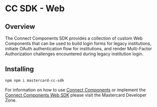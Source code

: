# CC SDK - Web

## Overview

The Connect Components SDK provides a collection of custom Web Components that can be used to build login forms for legacy institutions, initiate OAuth authentication flow for institutions, and render Multi-Factor Authorization challenges encountered during legacy institution login.

## Installing

```bash
npm npm i mastercard-cc-sdk
```

For information on how to use [Connect Components](https://developer.mastercard.com/) or implement the [Connect Components Web SDK](https://developer.mastercard.com/open-banking-us/documentation/connect/components/integration/ccwebsdk/) please visit the Mastercard Developer Zone.


